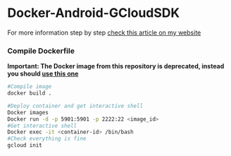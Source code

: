 # Docker-Android-GCloudSDK

For more information step by step [check this article on my website](https://www.jaimetoca.com/docker-firebase-testlab-gcloud/)

### Compile Dockerfile
**Important: The Docker image from this repository is deprecated, instead you should [use this one](https://github.com/thyrlian/AndroidSDK/blob/master/android-sdk/firebase-test-lab/Dockerfile)**

```Bash
#Compile image
docker build .  

#Deploy container and get interactive shell  
Docker images  
Docker run -d -p 5901:5901 -p 2222:22 <image_id>  
#Get interactive shell  
Docker exec -it <container-id> /bin/bash  
#Check everything is fine  
gcloud init  
```

